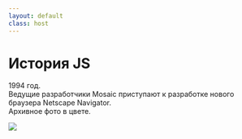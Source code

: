 ```yaml
---
layout: default
class: host
---
```


# История JS
1994 год.<br/>
Ведущие разработчики Mosaic приступают к разработке нового браузера Netscape Navigator.<br/>
Архивное фото в цвете.

<img src="/images/01-js-intro/man-watch-back-meme.jpeg" />

<style>
    .host img {
        max-height: 80%;
        margin: auto;
    }
</style>
